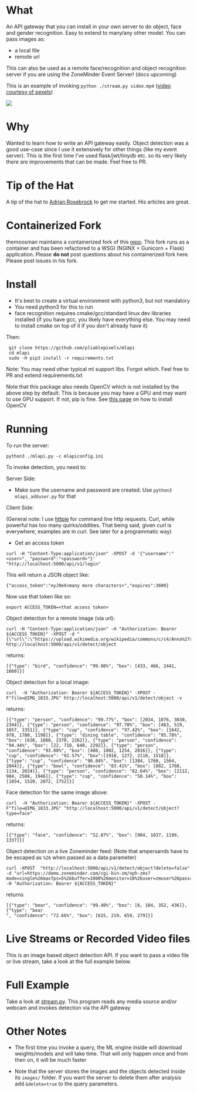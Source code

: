 What
=====
An API gateway that you can install in your own server to do object, face and gender recognition.
Easy to extend to many/any other model. You can pass images as:
- a local file
- remote url

This can also be used as a remote face/recognition and object recognition server if you are using the ZoneMinder Event Server! (docs upcoming)

This is an example of invoking `python ./stream.py video.mp4` ([video courtesy of pexels](https://www.pexels.com/video/people-walking-by-on-a-sidewalk-854100/))

<img src="https://media.giphy.com/media/YQ4f1xXHMaDLF7AZMe/giphy.gif"/>


Why
=====
Wanted to learn how to write an API gateway easily. Object detection was a good use-case since I use it extensively for other things (like my event server). This is the first time I've used flask/jwt/tinydb etc. so its very likely there are improvements that can be made. Feel free to PR.

Tip of the Hat
===============
A tip of the hat to [Adrian Rosebrock](https://www.pyimagesearch.com/about/) to get me started. His articles are great.

Containerized Fork
==================
themoosman maintains a containerized fork of this [repo](https://github.com/themoosman/mlapi).  This fork runs as a container and has been refactored to a WSGI (NGINX + Gunicorn + Flask) application. Please **do not** post questions about his containerized fork here. Please post issues in his fork.

Install
=======
- It's best to create a virtual environment with python3, but not mandatory 
- You need python3 for this to run
- face recognition requires cmake/gcc/standard linux dev libraries installed (if you have gcc, you likely have everything else. You may need to install cmake on top of it if you don't already have it)

Then:
```
 git clone https://github.com/pliablepixels/mlapi
 cd mlapi
 sudo -H pip3 install -r requirements.txt
 ```
Note: You may need other typical ml support libs. Forgot which. Feel free to PR and extend requirements.txt

Note that this package also needs OpenCV which is not installed by the above step by default. This is because you may have a GPU and may want to use GPU support. If not, pip is fine. See [this page](https://zmeventnotification.readthedocs.io/en/latest/guides/hooks.html#opencv-install) on how to install OpenCV


Running
========
To run the server:
```
python3 ./mlapi.py -c mlapiconfig.ini
```

To invoke detection, you need to:

Server Side:
- Make sure the username and password are created. Use `python3 mlapi_adduser.py` for that

Client Side:

(General note: I use [httpie](https://httpie.org) for command line http requests. Curl, while powerful has too many quirks/oddities. That being said, given curl is everywhere, examples are in curl. See later for a programmatic way)

- Get an access token
```
curl -H "Content-Type:application/json" -XPOST -d '{"username":"<user>", "password":"<password>"}' "http://localhost:5000/api/v1/login"
```
This will return a JSON object like:
```
{"access_token":"eyJ0eX<many more characters>","expires":3600}
```

Now use that token like so:

```
export ACCESS_TOKEN=<that access token>
```

Object detection for a remote image (via url):

```
curl -H "Content-Type:application/json" -H "Authorization: Bearer ${ACCESS_TOKEN}" -XPOST -d "{\"url\":\"https://upload.wikimedia.org/wikipedia/commons/c/c4/Anna%27s_hummingbird.jpg\"}" http://localhost:5000/api/v1/detect/object
```
returns:

```
[{"type": "bird", "confidence": "99.98%", "box": [433, 466, 2441, 1660]}]
```

Object detection for a local image:
```
curl  -H "Authorization: Bearer ${ACCESS_TOKEN}" -XPOST -F"file=@IMG_1833.JPG" http://localhost:5000/api/v1/detect/object -v
```

returns:
```
[{"type": "person", "confidence": "99.77%", "box": [2034, 1076, 3030, 2344]}, {"type": "person", "confidence": "97.70%", "box": [463, 519, 1657, 1351]}, {"type": "cup", "confidence": "97.42%", "box": [1642, 978, 1780, 1198]}, {"type": "dining table", "confidence": "95.78%", "box": [636, 1088, 2370, 2262]}, {"type": "person", "confidence": "94.44%", "box": [22, 718, 640, 2292]}, {"type": "person", "confidence": "93.08%", "box": [408, 1002, 1254, 2016]}, {"type": "cup", "confidence": "92.57%", "box":[1918, 1272, 2110, 1518]}, {"type": "cup", "confidence": "90.04%", "box": [1384, 1768, 1564, 2044]}, {"type": "bowl", "confidence": "83.41%", "box": [882, 1760, 1134, 2024]}, {"type": "person", "confidence": "82.64%", "box": [2112, 984, 2508, 1946]}, {"type": "cup", "confidence": "50.14%", "box": [1854, 1520, 2072, 1752]}]
```

Face detection for the same image above:

```
curl  -H "Authorization: Bearer ${ACCESS_TOKEN}" -XPOST -F"file=@IMG_1833.JPG" "http://localhost:5000/api/v1/detect/object?type=face"
```

returns:

```
[{"type": "face", "confidence": "52.87%", "box": [904, 1037, 1199, 1337]}]
```

Object detection on a live Zoneminder feed:
(Note that ampersands have to be escaped as `%26` when passed as a data parameter)

```
curl -XPOST  "http://localhost:5000/api/v1/detect/object?delete=false" -d "url=https://demo.zoneminder.com/cgi-bin-zm/nph-zms?mode=single%26maxfps=5%26buffer=1000%26monitor=18%26user=zmuser%26pass=zmpass"
-H "Authorization: Bearer ${ACCESS_TOKEN}"
```

returns

```
[{"type": "bear", "confidence": "99.40%", "box": [6, 184, 352, 436]}, {"type": "bear
", "confidence": "72.66%", "box": [615, 219, 659, 279]}]
```


Live Streams or Recorded Video files
======================================
This is an image based object detection API. If you want to pass a video file or live stream,
take a look at the full example below.


Full Example
=============
Take a look at [stream.py](https://github.com/pliablepixels/mlapi/blob/master/examples/stream.py). This program reads any media source and/or webcam and invokes detection via the API gateway


Other Notes
============

- The first time you invoke a query, the ML engine inside will download weights/models and will take time. That will only happen once and from then on, it will be much faster

- Note that the server stores the images and the objects detected inside its `images/` folder. If you want the server to delete them after analysis add `&delete=true` to the query parameters.
